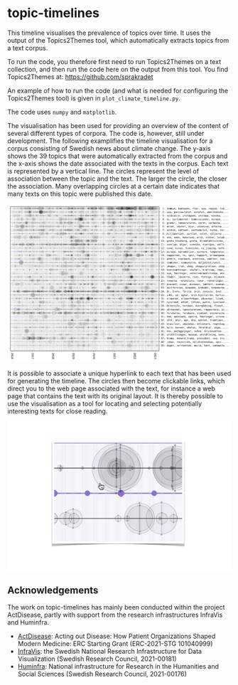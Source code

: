 topic-timelines
===============
This timeline visualises the prevalence of topics over time. It uses the output of the Topics2Themes tool, which automatically extracts topics from a text corpus. 

To run the code, you therefore first need to run Topics2Themes on a text collection, and then run the code here on the output from this tool. You find Topics2Themes at: https://github.com/sprakradet

An example of how to run the code (and what is needed for configuring the Topics2Themes tool) is given in `plot_climate_timeline.py`. 

The code uses `numpy` and `matplotlib`.

The visualisation has been used for providing an overview of the content of several different types of corpora. The code is, however, still under development. The following examplifies the timeline visualisation for a corpus consisting of Swedish news about climate change. The y-axis shows the 39 topics that were automatically extracted from the corpus and the x-axis shows the date associated with the texts in the corpus. Each text is represented by a vertical line. The circles represent the level of association between the topic and the text. The larger the circle, the closer the association. Many overlapping circles at a certain date indicates that many texts on this topic were published this date. 

![A visualisation of climate news](climate-news.png)

It is possible to associate a unique hyperlink to each text that has been used for generating the timeline. The circles then become clickable links, which direct you to the web page associated with the text, for instance a web page that contains the text with its original layout. It is thereby possible to use the visualisation as a tool for locating and selecting potentially interesting texts for close reading.


![An example of zooming in and clicking](zoom_in.png)


## Acknowledgements
The work on topic-timelines has mainly been conducted within the project ActDisease, partly with support from the research infrastructures InfraVis and Huminfra.

- [ActDisease](https://www.actdisease.org): Acting out Disease: How Patient Organizations Shaped Modern Medicine: ERC Starting Grant (ERC-2021-STG 101040999)
- [InfraVis](https://infravis.se): the Swedish National Research Infrastructure for Data Visualization (Swedish Research Council, 2021-00181)
- [Huminfra](https://www.huminfra.se): National infrastructure for Research in the Humanities and Social Sciences (Swedish Research Council, 2021-00176)

